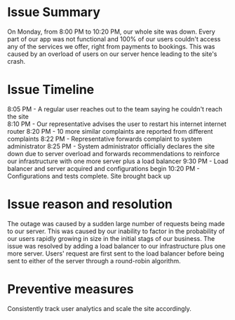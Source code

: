 # Issue Summary
On Monday, from 8:00 PM to 10:20 PM, our whole site was down. Every part of our app was not functional and 100% of our users couldn't access any of the services we offer, right from payments to bookings. This was caused by an overload of users on our server hence leading to the site's crash.

# Issue Timeline
8:05 PM - A regular user reaches out to the team saying he couldn't reach the site <br />
8:10 PM - Our representative advises the user to restart his internet internet router 
8:20 PM - 10 more similar complaints are reported from different complaints
8:22 PM - Representative forwards complaint to system administrator
8:25 PM - System administrator officially declares the site down due to server overload and forwards recommendations to reinforce our infrastructure with one more server plus a load balancer
9:30 PM - Load balancer and server acquired and configurations begin
10:20 PM - Configurations and tests complete. Site brought back up

# Issue reason and resolution
The outage was caused by a sudden large number of requests being made to our server. This was caused by our inability to factor in the probability  of our users rapidly growing in size in the initial stags of our business. The issue was resolved by adding a load balancer to our infrastructure plus one more server. Users' request are first sent to the load balancer before being sent to either of the server through a round-robin algorithm.

# Preventive measures
Consistently track user analytics and scale the site accordingly.  
